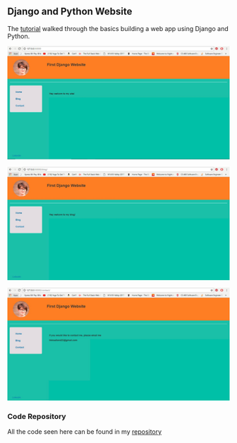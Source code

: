 ## Django and Python Website
The [tutorial](https://www.youtube.com/watch?v=FNQxxpM1yOs) walked through the basics building a web app using Django and Python.

![](img/django1.JPG?raw=true)

![](img/django2.JPG?raw=true)

![](img/django3.JPG?raw=true)


### Code Repository
All the code seen here can be found in my [repository](https://github.com/hmadland/460)

